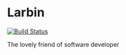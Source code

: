 
# Larbin
[![Build Status](https://travis-ci.org/wadinj/Larbin.svg?branch=master)](https://travis-ci.org/wadinj/Larbin)

The lovely friend of software developer
